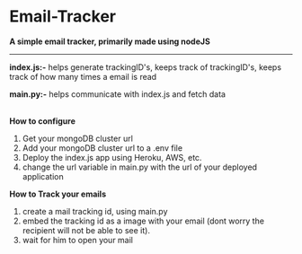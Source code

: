 # Email-Tracker
**A simple email tracker, primarily made using nodeJS**
****
**index.js:-** helps generate trackingID's, keeps track of trackingID's, keeps track of how many times a email is read

**main.py:-** helps communicate with index.js and fetch data<br/><br/>


**How to configure**
1) Get your mongoDB cluster url
2) Add your mongoDB cluster url to a .env file
3) Deploy the index.js app using Heroku, AWS, etc.
4) change the url variable in main.py with the url of your deployed application

**How to Track your emails**
1) create a mail tracking id, using main.py
2) embed the tracking id as a image with your email (dont worry the recipient will not be able to see it).
3) wait for him to open your mail
